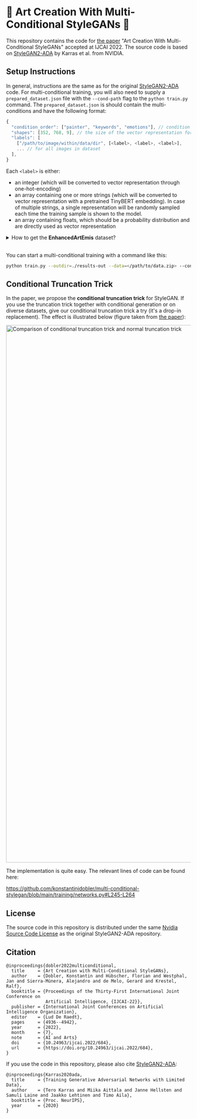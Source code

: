 # 🎨 Art Creation With Multi-Conditional StyleGANs 🎨

This repository contains the code for [the paper](https://www.ijcai.org/proceedings/2022/684) "Art Creation With Multi-Conditional StyleGANs" accepted at IJCAI 2022.
The source code is based on [StyleGAN2-ADA](https://github.com/NVlabs/stylegan2-ada-pytorch/) by Karras et al. from NVIDIA.

## Setup Instructions

In general, instructions are the same as for the original [StyleGAN2-ADA](https://github.com/NVlabs/stylegan2-ada-pytorch/) code. For multi-conditional training, you will also need to supply a `prepared_dataset.json` file with the `--cond-path` flag to the `python train.py` command. The `prepared_dataset.json` is should contain the multi-conditions and have the following format:

```javascript
{
  "condition_order": ["painter", "keywords", "emotions"], // condition names in the order they appear in the concatenated vector
  "shapes": [352, 768, 9], // the size of the vector representation for each condition part (in the same order)
  "labels": [
    ["/path/to/image/within/data/dir", [<label>, <label>, <label>],
    ... // for all images in dataset
  ],
}
```

Each `<label>` is either:

- an integer (which will be converted to vector representation through one-hot-encoding)
- an array containing one or more strings (which will be converted to vector representation with a pretrained TinyBERT embedding). In case of multiple strings, a single representation will be randomly sampled each time the training sample is shown to the model.
- an array containing floats, which should be a probability distribution and are directly used as vector representation

<details>
<summary>
How to get the <b>EnhancedArtEmis</b> dataset?
</summary>

<br>

Unfortunately, we cannot host the dataset or emotion annotations due to copyright and licencing. We outline the process to reproduce the dataset and prepare it for training with StyleGAN2 here.

1. Follow the instructions in the [ArtEmis repository](https://github.com/optas/artemis) to download and preprocess the emotion annotations. We do not use their preprocessing for "deep" networks.
2. Download the actual **image files** for ArtEmis. You can use our [`download_artemis_images.py`](./scripts/download_artemis_images.py) script. This can take a while.
3. Create a `dataset.json` file compatible with the [`dataset_tool.py`](dataset_tool.py) that maps image names to emotion labels. We convert multiple emotion annotations per image directly into a probability distribution. The format for `dataset.json` should look like this:

```javascript
{
  "labels": [
    ["vincent-van-gogh_the-starry-night-1889.jpg", [0.0, 0.0, 0.2, 0.4, 0.0, 0.0, 0.2, 0.0, 0.2]],
    ["claude-monet_water-lilies-1919.jpg", [0.0, 0.8, 0.2, 0.0, 0.0, 0.0, 0.0, 0.0, 0.0]],
    ... //for every image in the dataset
    ["pablo-picasso_guernica-1937.jpg", [0.0, 0.0, 0.0, 0.0, 0.6, 0.0, 0.4, 0.0, 0.0]],
  ]
}
```

4. Prepare the image files and `dataset.json` for training with the [`dataset_tool.py`](dataset_tool.py) (instructions in the original [StyleGAN2-ADA](https://github.com/NVlabs/stylegan2-ada-pytorch/) repository). The `dataset.json` should be placed _inside_ the folder containing the images downloaded in step 2. We used a command like this (we scale non-square images instead of cropping):

```bash
python dataset_tool.py --source=./artemis-download/ --dest=./processed-artemis.zip --width=512 --height=512
```

5. To get additional annotations scraped from Wikiart use our [`scrape_additional_annotations.py`](./scripts/scrape_additional_annotations.py) script. Or you can use the [`enhanced_annotations.json`](annotations/enhanced_annotations.json) we provide (scraped as of July 2021).
6. Now, we only need to create the `prepared_dataset.json` to enable our multi-conditional training. We have prepared the [`create_label_json.py`](./scripts/create_label_json.py) script for this.
7. 🚀 Wow, you made it! 🚀 Time to create some 🎨 art 🎨.

</details>
<br>

You can start a multi-conditional training with a command like this:

```bash
python train.py --outdir=./results-out --data=</path/to/data.zip> --cond-path ./annotations/painter-style-keywords/prepared_dataset.json --gpus=1 --snap=50 --workers=4 --batch=64 --cond=1 -n my-multiconditional-stylegan --dataset-cache-dir </path/to/cache/if/wanted>
```

## Conditional Truncation Trick

In the paper, we propose the **conditional truncation trick** for StyleGAN. If you use the truncation trick together with conditional generation or on diverse datasets, give our conditional truncation trick a try (it's a drop-in replacement). The effect is illustrated below (figure taken from [the paper](https://www.ijcai.org/proceedings/2022/684)):

<img width="1464" alt="Comparison of conditional truncation trick and normal truncation trick" src="https://user-images.githubusercontent.com/28780372/182967022-13144d1b-9a18-43ef-8db9-b926be3ad43b.png">

The implementation is quite easy. The relevant lines of code can be found here:

<https://github.com/konstantinjdobler/multi-conditional-stylegan/blob/main/training/networks.py#L245-L264>

## License

The source code in this repository is distributed under the same [Nvidia Source Code License](https://nvlabs.github.io/stylegan2-ada-pytorch/license.html) as the original StyleGAN2-ADA repository.

## Citation

```
@inproceedings{dobler2022multiconditional,
  title     = {Art Creation with Multi-Conditional StyleGANs},
  author    = {Dobler, Konstantin and Hübscher, Florian and Westphal, Jan and Sierra-Múnera, Alejandro and de Melo, Gerard and Krestel, Ralf},
  booktitle = {Proceedings of the Thirty-First International Joint Conference on
               Artificial Intelligence, {IJCAI-22}},
  publisher = {International Joint Conferences on Artificial Intelligence Organization},
  editor    = {Lud De Raedt},
  pages     = {4936--4942},
  year      = {2022},
  month     = {7},
  note      = {AI and Arts}
  doi       = {10.24963/ijcai.2022/684},
  url       = {https://doi.org/10.24963/ijcai.2022/684},
}
```

If you use the code in this repository, please also cite [StyleGAN2-ADA](https://github.com/NVlabs/stylegan2-ada-pytorch/):

```
@inproceedings{Karras2020ada,
  title     = {Training Generative Adversarial Networks with Limited Data},
  author    = {Tero Karras and Miika Aittala and Janne Hellsten and Samuli Laine and Jaakko Lehtinen and Timo Aila},
  booktitle = {Proc. NeurIPS},
  year      = {2020}
}
```
